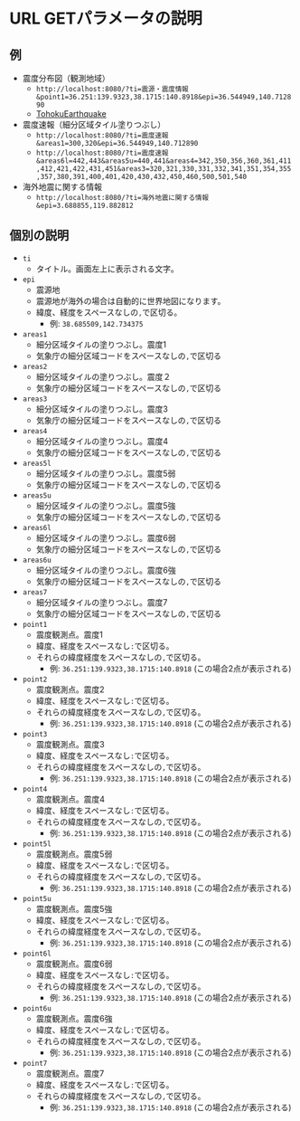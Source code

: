 # URL GETパラメータの説明

## 例

- 震度分布図（観測地域）
  - `http://localhost:8080/?ti=震源・震度情報&point1=36.251:139.9323,38.1715:140.8918&epi=36.544949,140.712890`
  - [TohokuEarthquake](../tools/TohokuEarthquake.txt)
- 震度速報（細分区域タイル塗りつぶし）
  - `http://localhost:8080/?ti=震度速報&areas1=300,320&epi=36.544949,140.712890`
  - `http://localhost:8080/?ti=震度速報&areas6l=442,443&areas5u=440,441&areas4=342,350,356,360,361,411,412,421,422,431,451&areas3=320,321,330,331,332,341,351,354,355,357,380,391,400,401,420,430,432,450,460,500,501,540`
- 海外地震に関する情報
  - `http://localhost:8080/?ti=海外地震に関する情報&epi=3.688855,119.882812`

## 個別の説明

- `ti`
  - タイトル。画面左上に表示される文字。
- `epi`
  - 震源地
  - 震源地が海外の場合は自動的に世界地図になります。
  - 緯度、経度をスペースなしの`,`で区切る。
    - 例: `38.685509,142.734375`
- `areas1`
  - 細分区域タイルの塗りつぶし。震度1
  - 気象庁の細分区域コードをスペースなしの`,`で区切る
- `areas2`
  - 細分区域タイルの塗りつぶし。震度２
  - 気象庁の細分区域コードをスペースなしの`,`で区切る
- `areas3`
  - 細分区域タイルの塗りつぶし。震度3
  - 気象庁の細分区域コードをスペースなしの`,`で区切る
- `areas4`
  - 細分区域タイルの塗りつぶし。震度4
  - 気象庁の細分区域コードをスペースなしの`,`で区切る
- `areas5l`
  - 細分区域タイルの塗りつぶし。震度5弱
  - 気象庁の細分区域コードをスペースなしの`,`で区切る
- `areas5u`
  - 細分区域タイルの塗りつぶし。震度5強
  - 気象庁の細分区域コードをスペースなしの`,`で区切る
- `areas6l`
  - 細分区域タイルの塗りつぶし。震度6弱
  - 気象庁の細分区域コードをスペースなしの`,`で区切る
- `areas6u`
  - 細分区域タイルの塗りつぶし。震度6強
  - 気象庁の細分区域コードをスペースなしの`,`で区切る
- `areas7`
  - 細分区域タイルの塗りつぶし。震度7
  - 気象庁の細分区域コードをスペースなしの`,`で区切る
- `point1`
  - 震度観測点。震度1
  - 緯度、経度をスペースなし`:`で区切る。
  - それらの緯度経度をスペースなしの`,`で区切る。
    - 例: `36.251:139.9323,38.1715:140.8918` (この場合2点が表示される)
- `point2`
  - 震度観測点。震度2
  - 緯度、経度をスペースなし`:`で区切る。
  - それらの緯度経度をスペースなしの`,`で区切る。
    - 例: `36.251:139.9323,38.1715:140.8918` (この場合2点が表示される)
- `point3`
  - 震度観測点。震度3
  - 緯度、経度をスペースなし`:`で区切る。
  - それらの緯度経度をスペースなしの`,`で区切る。
    - 例: `36.251:139.9323,38.1715:140.8918` (この場合2点が表示される)
- `point4`
  - 震度観測点。震度4
  - 緯度、経度をスペースなし`:`で区切る。
  - それらの緯度経度をスペースなしの`,`で区切る。
    - 例: `36.251:139.9323,38.1715:140.8918` (この場合2点が表示される)
- `point5l`
  - 震度観測点。震度5弱
  - 緯度、経度をスペースなし`:`で区切る。
  - それらの緯度経度をスペースなしの`,`で区切る。
    - 例: `36.251:139.9323,38.1715:140.8918` (この場合2点が表示される)
- `point5u`
  - 震度観測点。震度5強
  - 緯度、経度をスペースなし`:`で区切る。
  - それらの緯度経度をスペースなしの`,`で区切る。
    - 例: `36.251:139.9323,38.1715:140.8918` (この場合2点が表示される)
- `point6l`
  - 震度観測点。震度6弱
  - 緯度、経度をスペースなし`:`で区切る。
  - それらの緯度経度をスペースなしの`,`で区切る。
    - 例: `36.251:139.9323,38.1715:140.8918` (この場合2点が表示される)
- `point6u`
  - 震度観測点。震度6強
  - 緯度、経度をスペースなし`:`で区切る。
  - それらの緯度経度をスペースなしの`,`で区切る。
    - 例: `36.251:139.9323,38.1715:140.8918` (この場合2点が表示される)
- `point7`
  - 震度観測点。震度7
  - 緯度、経度をスペースなし`:`で区切る。
  - それらの緯度経度をスペースなしの`,`で区切る。
    - 例: `36.251:139.9323,38.1715:140.8918` (この場合2点が表示される)

